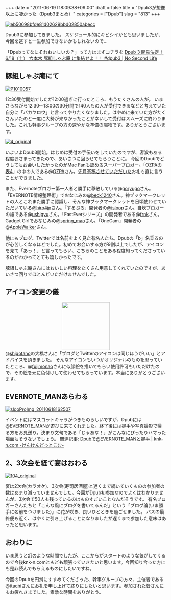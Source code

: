 +++
date = "2011-06-19T18:09:38+09:00"
draft = false
title = "Dpub3が想像以上に凄かった（Dpub3まとめ）"
categories = ["Dpub"]
slug = "813"
+++

<div class="center"><a rel="nofollow" target="_blank" href="http://www.flickr.com/photos/knk_n/5848428064/" title="eb50698bfde81d02629bbd02850abecc by kenke_n, on Flickr"><img class="flickr_photo" src="http://farm4.static.flickr.com/3311/5848428064_3c7e34cbee.jpg" alt="eb50698bfde81d02629bbd02850abecc"/></a></div>

Dpub3に参加してきました。
スケジュール的にキビシイかとも思いましたが、今回を逃すと一生参加できないかもしれないので…

「Dpubってなにそれおいしいの？」って方はまずコチラを
<a rel="nofollow" target="_blank" href="http://www.ttcbn.net/no_second_life/archives/11059">Dpub 3 開催決定！ 6/18（土） 六本木 豚組しゃぶ庵 に集結せよ！！ #dpub3 | No Second Life</a><a rel="nofollow" target="_blank" href="http://b.hatena.ne.jp/entry/http://www.ttcbn.net/no_second_life/archives/11059"><img border="0" src="http://b.hatena.ne.jp/entry/image/http://www.ttcbn.net/no_second_life/archives/11059" alt=""/></a>
<!--more-->

<h2>豚組しゃぶ庵にて</h2>

<a rel="nofollow" target="_blank" href="http://www.flickr.com/photos/knk_n/5847613581/" title="P1010057 by kenke_n, on Flickr"><img class="flickr_photo" src="http://farm6.static.flickr.com/5038/5847613581_aaf3fd568e.jpg" alt="P1010057"/></a>

12:30受付開始でしたが12:00過ぎに行ったところ、もうたくさんの人が。
いまさらながら12:30〜13:00の30分間で140人もの人が受付できるなどと考えていた自分に「バカヤロウ」と言ってやりたくなりました。はやめに来ていた方がたくさんいたのと一度に大勢が来なかったことが幸いして受付はスムーズに終わりました。これも幹事グループの方の速やかな準備の賜物です。ありがとうございます。

<a rel="nofollow" target="_blank" href="http://www.flickr.com/photos/knk_n/5847599091/" title="4_original by kenke_n, on Flickr"><img class="flickr_photo" src="http://farm3.static.flickr.com/2600/5847599091_fc29ed6e47.jpg" alt="4_original"/></a>


いよいよDpub3開始。はじめは受付の手伝いをしていたのですが、客波もある程度おさまってきたので、あいさつに回らせてもらうことに。
今回のDpubでどうしてもお会いしたかったのが<a href="http://ozpa-h4.com/2011/03/29/macfan/">Mac Fanも認める</a>スーパーブロガー。「<a href="http://ozpa-h4.com">OZPAの表4</a>」の中の人である@<a href="http://twitter.com/OZPA">OZPA</a>さん。<a href="http://ozpa-h4.com/2011/05/09/1105knk_n/" target="_blank">先月寄稿させていただいた</a>お礼も直に言うことができました。

また、Evernoteブロガー第一人者と勝手に尊敬している@<a href="http://twitter.com/goryugo">goryugo</a>さん。「EVERNOTE情報整理術」でおなじみの@<a href="http://twitter.com/beck1240">beck1240</a>さん。神ブックマークレットの人とこれまた勝手に認識し、そんな神ブックマークレットを日頃使わせていただいている@<a href="http://twitter.com/hiro4jp">hiro4jp</a>さん。「するぷろ」開発者の@<a href="http://twitter.com/isloop">isloop</a>さん。自炊ブロガーの雄である@<a href="http://twitter.com/ushigyu">ushigyu</a>さん。「FastEverシリーズ」の開発者である@<a href="http://twitter.com/frnk">frnk</a>さん。Gadget Girlでおなじみの@<a href="http://twitter.com/spring_mao">spring_mao</a>さん。「OneCam」開発者の@<a href="http://twitter.com/AppleWalker">AppleWalker</a>さん。

他にもブログ、Twitterでは名前をよく見た有名人たち。Dpubの「b」名乗るのが心苦しくなるほどでした。初めてお会いする方が9割以上でしたが、アイコンを見て「あっ！」と言ってもらい、こちらのことをある程度知ってくださっているのがわかってとても嬉しかったです。

豚組しゃぶ庵さんにはおいしい料理をたくさん用意してくれていたのですが、あいさつ回りでほとんどいただけませんでした。

<h2>アイコン変更の儀</h2>
<div style="text-align:center">
<img src="https://knk-n.com/images/images/favicon.png" width="150"/>
</div>
@<a href="http://twitter.com/shigotano">shigotano</a>の大橋さんに「ブログとTwitterのアイコンは同じほうがいい」とアドバイスを頂きました。
そんなアイコンもいつかオリジナルのものを思っていたところ、@<a href="http:
//twitter.com/fujimonao">fujimonao</a>さんに似顔絵を描いてもらい使用許可もいただけたので、その絵を元に色付けして使わせてもらっています。本当にありがとうございます。

<h2>EVERNOTE_MANあらわる</h2>

<a rel="nofollow" target="_blank" href="http://www.flickr.com/photos/knk_n/5848162058/" title="slooProImg_20110618162507 by kenke_n, on Flickr"><img class="flickr_photo" src="http://farm4.static.flickr.com/3315/5848162058_c583679245.jpg" alt="slooProImg_20110618162507"/></a>

イベントにはマスコットキャラがつきものらしいですが、Dpubには@<a href="http://twitter.com/EVERNOTE_MAN">EVERNOTE_MAN</a>が遊びに来てくれました。終了後には握手や写真撮影で帰る方をお見送り。決まり文句である「じゃあな！」がこんなにぴったりハマった場面もそうないでしょう。
関連記事: <a rel="nofollow" target="_blank" href="http://knk-n.com/2011/06/18/dpub-evernoteman/">Dpubで@EVERNOTE_MANと握手 | knk-n.com -けんけんどっとこむ-</a><a rel="nofollow" target="_blank" href="http://b.hatena.ne.jp/entry/http://knk-n.com/2011/06/18/dpub-evernoteman/"><img border="0" src="http://b.hatena.ne.jp/entry/image/http://knk-n.com/2011/06/18/dpub-evernoteman/" alt=""/></a>

<h2>2、3次会を経て宴はおわる</h2>

<a rel="nofollow" target="_blank" href="http://www.flickr.com/photos/knk_n/5847613663/" title="104_original by kenke_n, on Flickr"><img class="flickr_photo" src="http://farm4.static.flickr.com/3376/5847613663_d3e378ced2.jpg" alt="104_original"/></a>

宴は2次会(カラオケ)、3次会(寿司居酒屋)と遅くまで続いていくものの参加者の数はあまり減っていませんでした。今回がDpub初参加なのでよくはわかりませんが、3次会で50人も残っているのはものすごいことなんだそうです。
有名ブロガーさんたちと「こんな風にブログを書いてるんだ」という「ブログ論(いま勝手に名前をつけました)」に花が咲き、良いひとときを過ごせました。
バスの最終便も近く、はやくに引き上げることになりましたが遅くまで参加した意味はあったと思います。

<h2>おわりに</h2>
いま思うと幻のような時間でしたが、ここからがスタートのような気がしてくるので今後knk-n.comともども頑張っていきたいと思います。今回知り合った方にも是非読んでもらえるものにしたいですね。

今回のDpubを円滑にすすめてくださった、幹事グループの方々、主催者である@<a href="http://twitter.com/ttachi">ttachi</a>さんにお礼を申し上げて終りにしたいと思います。参加された皆さんにもお疲れさまでした。素敵な時間をありがとう。
